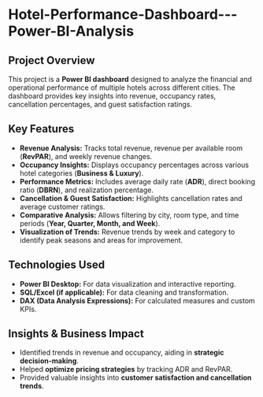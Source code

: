 # Hotel-Performance-Dashboard---Power-BI-Analysis
## Project Overview
This project is a **Power BI dashboard** designed to analyze the financial and operational performance of multiple hotels across different cities. The dashboard provides key insights into revenue, occupancy rates, cancellation percentages, and guest satisfaction ratings.

## Key Features
- **Revenue Analysis:** Tracks total revenue, revenue per available room (**RevPAR**), and weekly revenue changes.
- **Occupancy Insights:** Displays occupancy percentages across various hotel categories (**Business & Luxury**).
- **Performance Metrics:** Includes average daily rate (**ADR**), direct booking ratio (**DBRN**), and realization percentage.
- **Cancellation & Guest Satisfaction:** Highlights cancellation rates and average customer ratings.
- **Comparative Analysis:** Allows filtering by city, room type, and time periods (**Year, Quarter, Month, and Week**).
- **Visualization of Trends:** Revenue trends by week and category to identify peak seasons and areas for improvement.

## Technologies Used
- **Power BI Desktop:** For data visualization and interactive reporting.
- **SQL/Excel (if applicable):** For data cleaning and transformation.
- **DAX (Data Analysis Expressions):** For calculated measures and custom KPIs.

## Insights & Business Impact
- Identified trends in revenue and occupancy, aiding in **strategic decision-making**.
- Helped **optimize pricing strategies** by tracking ADR and RevPAR.
- Provided valuable insights into **customer satisfaction and cancellation trends**.
